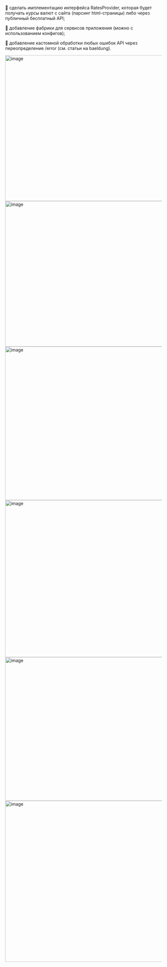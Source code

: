 	сделать имплементацию интерфейса RatesProvider, которая будет получать курсы валют с сайта (парсинг html-страницы) либо через публичный бесплатный API;

	добавление фабрики для сервисов приложения (можно с использованием конфигов);

	добавление кастомной обработки любых ошибок API через переопределение /error (см. статьи на baeldung).

<img width="606" height="467" alt="image" src="https://github.com/user-attachments/assets/02e8fd55-c2fb-4b95-960d-21d16325159d" />
<img width="589" height="466" alt="image" src="https://github.com/user-attachments/assets/27b4f27e-cb87-421e-8e70-b0aaf476dddb" />
<img width="592" height="492" alt="image" src="https://github.com/user-attachments/assets/844e697f-8a11-4ab1-9513-51e2009ddc5b" />
<img width="517" height="503" alt="image" src="https://github.com/user-attachments/assets/1dcac6b5-73ff-4b44-84cc-6dde4c52ea23" />
<img width="605" height="460" alt="image" src="https://github.com/user-attachments/assets/805c9503-f60b-4134-8944-140857444194" />
<img width="660" height="516" alt="image" src="https://github.com/user-attachments/assets/30e881d7-ab1c-4bc6-814c-e0bd63fecc13" />


